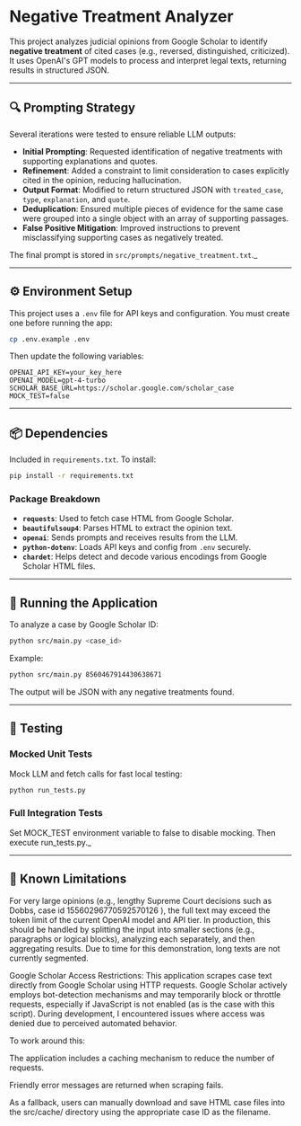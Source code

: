 ﻿# Negative Treatment Analyzer

This project analyzes judicial opinions from Google Scholar to identify **negative treatment** of cited cases (e.g., reversed, distinguished, criticized). It uses OpenAI's GPT models to process and interpret legal texts, returning results in structured JSON.

---

## 🔍 Prompting Strategy

Several iterations were tested to ensure reliable LLM outputs:

- **Initial Prompting**: Requested identification of negative treatments with supporting explanations and quotes.
- **Refinement**: Added a constraint to limit consideration to cases explicitly cited in the opinion, reducing hallucination.
- **Output Format**: Modified to return structured JSON with `treated_case`, `type`, `explanation`, and `quote`.
- **Deduplication**: Ensured multiple pieces of evidence for the same case were grouped into a single object with an array of supporting passages.
- **False Positive Mitigation**: Improved instructions to prevent misclassifying supporting cases as negatively treated.

The final prompt is stored in `src/prompts/negative_treatment.txt`._

---

## ⚙️ Environment Setup

This project uses a `.env` file for API keys and configuration. You must create one before running the app:

```bash
cp .env.example .env
```

Then update the following variables:

```
OPENAI_API_KEY=your_key_here
OPENAI_MODEL=gpt-4-turbo
SCHOLAR_BASE_URL=https://scholar.google.com/scholar_case
MOCK_TEST=false
```

---

## 📦 Dependencies

Included in `requirements.txt`. To install:

```bash
pip install -r requirements.txt
```

### Package Breakdown

- **`requests`**: Used to fetch case HTML from Google Scholar.
- **`beautifulsoup4`**: Parses HTML to extract the opinion text.
- **`openai`**: Sends prompts and receives results from the LLM.
- **`python-dotenv`**: Loads API keys and config from `.env` securely.
- **`chardet`**: Helps detect and decode various encodings from Google Scholar HTML files.

---

## 🧪 Running the Application

To analyze a case by Google Scholar ID:

```bash
python src/main.py <case_id>
```

Example:

```bash
python src/main.py 8560467914430638671
```

The output will be JSON with any negative treatments found.

---

## 🧪 Testing

### Mocked Unit Tests

Mock LLM and fetch calls for fast local testing:

```bash
python run_tests.py
```

### Full Integration Tests

Set MOCK_TEST environment variable to false to disable mocking.  Then execute run_tests.py._

---

## 🚧 Known Limitations


For very large opinions (e.g., lengthy Supreme Court decisions such as Dobbs, case id 15560296770592570126 ),
the full text may exceed the token limit of the current OpenAI model and API tier.
In production, this should be handled by splitting the input into smaller sections
(e.g., paragraphs or logical blocks), analyzing each separately, and then aggregating results.
Due to time for this demonstration, long texts are not currently segmented.

Google Scholar Access Restrictions:
This application scrapes case text directly from Google Scholar using HTTP requests. 
Google Scholar actively employs bot-detection mechanisms and may temporarily block or throttle requests, 
especially if JavaScript is not enabled (as is the case with this script). 
During development, I encountered issues where access was denied due to perceived automated behavior.

To work around this:

The application includes a caching mechanism to reduce the number of requests.

Friendly error messages are returned when scraping fails.

As a fallback, users can manually download and save HTML case files into
the src/cache/ directory using the appropriate case ID as the filename.
